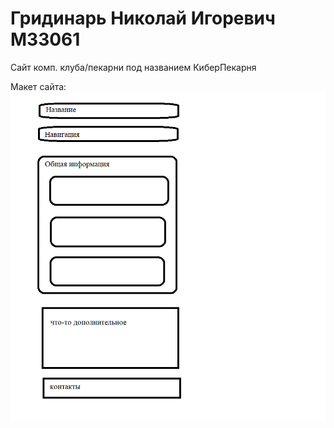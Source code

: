 # Гридинарь Николай Игоревич M33061

Сайт комп. клуба/пекарни под названием КиберПекарня

Макет сайта:
![макет](maket.png) 
